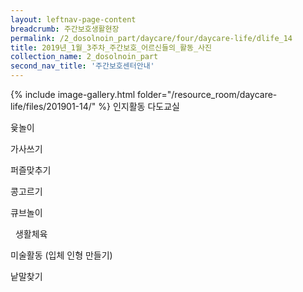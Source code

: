 ```yaml
--- 
layout: leftnav-page-content 
breadcrumb: 주간보호생활현장 
permalink: /2_dosolnoin_part/daycare/four/daycare-life/dlife_14
title: 2019년_1월_3주차_주간보호_어르신들의_활동_사진
collection_name: 2_dosolnoin_part
second_nav_title: '주간보호센터안내' 
---
```

{% include image-gallery.html folder="/resource_room/daycare-life/files/201901-14/" %}
인지활동
다도교실

윷놀이

가사쓰기

퍼즐맞추기

콩고르기

큐브놀이

  생활체육

미술활동 (입체 인형 만들기)

낱말찾기